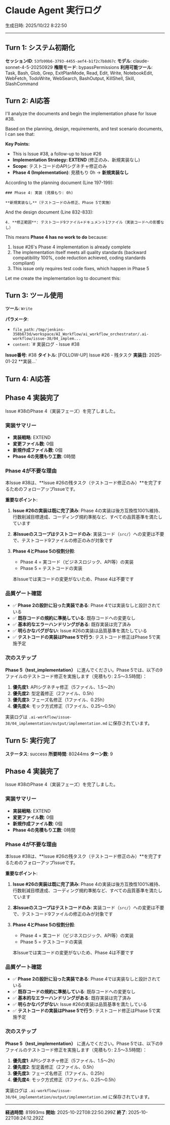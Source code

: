 # Claude Agent 実行ログ

生成日時: 2025/10/22 8:22:50

---

## Turn 1: システム初期化

**セッションID**: `53fb99b6-3793-4455-aef4-b1f2c7b8d67c`
**モデル**: claude-sonnet-4-5-20250929
**権限モード**: bypassPermissions
**利用可能ツール**: Task, Bash, Glob, Grep, ExitPlanMode, Read, Edit, Write, NotebookEdit, WebFetch, TodoWrite, WebSearch, BashOutput, KillShell, Skill, SlashCommand

## Turn 2: AI応答

I'll analyze the documents and begin the implementation phase for Issue #38.

Based on the planning, design, requirements, and test scenario documents, I can see that:

**Key Points:**
- This is Issue #38, a follow-up to Issue #26
- **Implementation Strategy: EXTEND** (修正のみ、新規実装なし)
- **Scope**: テストコードのAPIシグネチャ修正のみ
- **Phase 4 (Implementation)**: 見積もり 0h → **新規実装なし**

According to the planning document (Line 197-199):
```
### Phase 4: 実装 (見積もり: 0h)

**新規実装なし**（テストコードのみ修正、Phase 5で実施）
```

And the design document (Line 832-833):
```
4. **修正範囲**: テストコード9ファイル+ドキュメント1ファイル（実装コードへの影響なし）
```

This means **Phase 4 has no work to do** because:
1. Issue #26's Phase 4 implementation is already complete
2. The implementation itself meets all quality standards (backward compatibility 100%, code reduction achieved, coding standards compliant)
3. This issue only requires test code fixes, which happen in Phase 5

Let me create the implementation log to document this:

## Turn 3: ツール使用

**ツール**: `Write`

**パラメータ**:
- `file_path`: `/tmp/jenkins-358b673d/workspace/AI_Workflow/ai_workflow_orchestrator/.ai-workflow/issue-38/04_implem...`
- `content`: `# 実装ログ - Issue #38

**Issue番号**: #38
**タイトル**: [FOLLOW-UP] Issue #26 - 残タスク
**実装日**: 2025-01-22
**実装...`

## Turn 4: AI応答

## Phase 4 実装完了

Issue #38のPhase 4（実装フェーズ）を完了しました。

### 実装サマリー

- **実装戦略**: EXTEND
- **変更ファイル数**: 0個
- **新規作成ファイル数**: 0個
- **Phase 4の見積もり工数**: 0時間

### Phase 4が不要な理由

本Issue #38は、**Issue #26の残タスク（テストコード修正のみ）**を完了するためのフォローアップIssueです。

**重要なポイント**:

1. **Issue #26の実装は既に完了済み**: Phase 4の実装は後方互換性100%維持、行数削減目標達成、コーディング規約準拠など、すべての品質基準を満たしています

2. **本Issueのスコープはテストコードのみ**: 実装コード（`src/`）への変更は不要で、テストコード9ファイルの修正のみが対象です

3. **Phase 4とPhase 5の役割分担**: 
   - Phase 4 = 実コード（ビジネスロジック、API等）の実装
   - Phase 5 = テストコードの実装
   
   本Issueでは実コードの変更がないため、Phase 4は不要です

### 品質ゲート確認

- ✅ **Phase 2の設計に沿った実装である**: Phase 4では実装なしと設計されている
- ✅ **既存コードの規約に準拠している**: 既存コードへの変更なし
- ✅ **基本的なエラーハンドリングがある**: 既存実装は完了済み
- ✅ **明らかなバグがない**: Issue #26の実装は品質基準を満たしている
- ✅ **テストコードの実装はPhase 5で行う**: テストコード修正はPhase 5で実施予定

### 次のステップ

**Phase 5（test_implementation）** に進んでください。Phase 5では、以下の9ファイルのテストコード修正を実施します（見積もり: 2.5～3.5時間）：

1. **優先度1**: APIシグネチャ修正（5ファイル、1.5～2h）
2. **優先度2**: 型定義修正（2ファイル、0.5h）
3. **優先度3**: フェーズ名修正（1ファイル、0.25h）
4. **優先度4**: モック方式修正（1ファイル、0.25～0.5h）

実装ログは `.ai-workflow/issue-38/04_implementation/output/implementation.md` に保存されています。

## Turn 5: 実行完了

**ステータス**: success
**所要時間**: 80244ms
**ターン数**: 9

## Phase 4 実装完了

Issue #38のPhase 4（実装フェーズ）を完了しました。

### 実装サマリー

- **実装戦略**: EXTEND
- **変更ファイル数**: 0個
- **新規作成ファイル数**: 0個
- **Phase 4の見積もり工数**: 0時間

### Phase 4が不要な理由

本Issue #38は、**Issue #26の残タスク（テストコード修正のみ）**を完了するためのフォローアップIssueです。

**重要なポイント**:

1. **Issue #26の実装は既に完了済み**: Phase 4の実装は後方互換性100%維持、行数削減目標達成、コーディング規約準拠など、すべての品質基準を満たしています

2. **本Issueのスコープはテストコードのみ**: 実装コード（`src/`）への変更は不要で、テストコード9ファイルの修正のみが対象です

3. **Phase 4とPhase 5の役割分担**: 
   - Phase 4 = 実コード（ビジネスロジック、API等）の実装
   - Phase 5 = テストコードの実装
   
   本Issueでは実コードの変更がないため、Phase 4は不要です

### 品質ゲート確認

- ✅ **Phase 2の設計に沿った実装である**: Phase 4では実装なしと設計されている
- ✅ **既存コードの規約に準拠している**: 既存コードへの変更なし
- ✅ **基本的なエラーハンドリングがある**: 既存実装は完了済み
- ✅ **明らかなバグがない**: Issue #26の実装は品質基準を満たしている
- ✅ **テストコードの実装はPhase 5で行う**: テストコード修正はPhase 5で実施予定

### 次のステップ

**Phase 5（test_implementation）** に進んでください。Phase 5では、以下の9ファイルのテストコード修正を実施します（見積もり: 2.5～3.5時間）：

1. **優先度1**: APIシグネチャ修正（5ファイル、1.5～2h）
2. **優先度2**: 型定義修正（2ファイル、0.5h）
3. **優先度3**: フェーズ名修正（1ファイル、0.25h）
4. **優先度4**: モック方式修正（1ファイル、0.25～0.5h）

実装ログは `.ai-workflow/issue-38/04_implementation/output/implementation.md` に保存されています。


---

**経過時間**: 81993ms
**開始**: 2025-10-22T08:22:50.299Z
**終了**: 2025-10-22T08:24:12.292Z